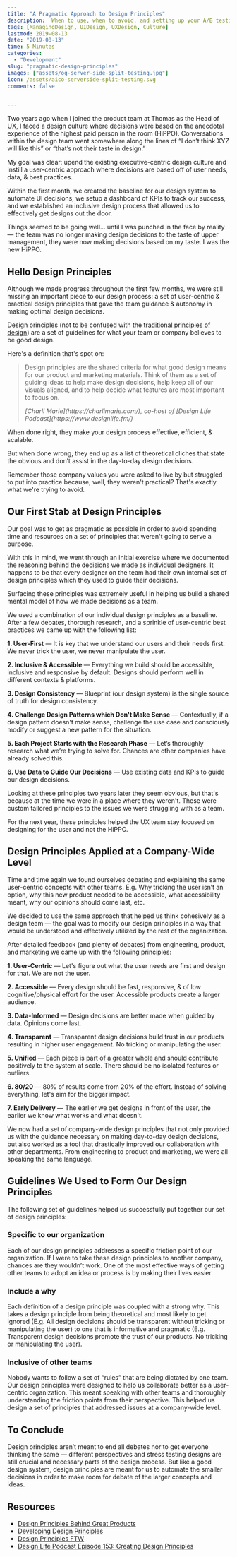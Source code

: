 ```yaml
---
title: "A Pragmatic Approach to Design Principles"
description:  When to use, when to avoid, and setting up your A/B testing stack.
tags: [ManagingDesign, UIDesign, UXDesign, Culture]
lastmod: 2019-08-13
date: "2019-08-13"
time: 5 Minutes
categories:
  - "Development"
slug: "pragmatic-design-principles" 
images: ["assets/og-server-side-split-testing.jpg"]
icon: /assets/aico-serverside-split-testing.svg
comments: false


---
```




Two years ago when I joined the product team at Thomas as the Head of UX, I faced a design culture where decisions were based on the anecdotal experience of the highest paid person in the room (HiPPO). Conversations within the design team went somewhere along the lines of “I don’t think XYZ will like this” or “that’s not their taste in design.” 


My goal was clear: upend the existing executive-centric design culture and instill a user-centric approach where decisions are based off of user needs, data, & best practices.

Within the first month, we created the baseline for our design system to automate UI decisions, we setup a dashboard of KPIs to track our success, and we established an inclusive design process that allowed us to effectively get designs out the door. 

Things seemed to be going well... until I was punched in the face by reality — the team was no longer making design decisions to the taste of upper management, they were now making decisions based on my taste. I was the new HiPPO.

## Hello Design Principles

Although we made progress throughout the first few months, we were still missing an important piece to our design process: a set of user-centric & practical design principles that gave the team guidance & autonomy in making optimal design decisions.



Design principles (not to be confused with the [traditional principles of design](https://99designs.com/blog/tips/principles-of-design/)) are a set of guidelines for what your team or company believes to be good design. 

Here's a definition that's spot on:
<blockquote>
  <p>Design principles are the shared criteria for what good design means for our product and marketing materials. Think of them as a set of guiding ideas to help make design decisions, help keep all of our visuals aligned, and to help decide what features are most important to focus on.
</p>
  <cite>[Charli Marie](https://charlimarie.com/), co-host of [Design Life Podcast](https://www.designlife.fm/)</cite>
</blockquote>



When done right, they make your design process effective, efficient, & scalable. 


But when done wrong, they end up as a list of theoretical cliches that state the obvious and don’t assist in the day-to-day design decisions. 

Remember those company values you were asked to live by but struggled to put into practice because, well, they weren't practical? That's exactly what we're trying to avoid.

## Our First Stab at Design Principles

Our goal was to get as pragmatic as possible in order to avoid spending time and resources on a set of principles that weren't going to serve a purpose.

With this in mind, we went through an initial exercise where we documented the reasoning behind the decisions we made as individual designers. It happens to be that every designer on the team had their own internal set of design principles which they used to guide their decisions. 

Surfacing these principles was extremely useful in helping us build a shared mental model of how we made decisions as a team.

We used a combination of our individual design principles as a baseline. After a few debates, thorough research, and a sprinkle of user-centric best practices we came up with the following list:


<b>1&#46; User-First</b> — It is key that we understand our users and their needs first. We never trick the user, we never manipulate the user.

<b>2&#46; Inclusive & Accessible</b> — Everything we build should be accessible, inclusive and responsive by default. Designs should perform well in different contexts & platforms.

<b>3&#46; Design Consistency</b> — Blueprint (our design system) is the single source of truth for design consistency. 

<b>4&#46; Challenge Design Patterns which Don't Make Sense</b> — Contextually, if a design pattern doesn't make sense, challenge the use case and consciously modify or suggest a new pattern for the situation. 

<b>5&#46; Each Project Starts with the Research Phase</b> — Let’s thoroughly research what we’re trying to solve for. Chances are other companies have already solved this.

<b>6&#46; Use Data to Guide Our Decisions</b> — Use existing data and KPIs to guide our design decisions.

Looking at these principles two years later they seem obvious, but that's because at the time we were in a place where they weren't. These were custom tailored principles to the issues we were struggling with as a team.

<!-- The fact that these principles would only work for the UX team a Thomas and no other company was a good sign — these are custom tailored principles to the issues we were facing at that point in time. -->

For the next year, these principles helped the UX team stay focused on designing for the user and not the HiPPO.


## Design Principles Applied at a Company-Wide Level
 
Time and time again we found ourselves debating and explaining the same user-centric concepts with other teams. E.g. Why tricking the user isn’t an option, why this new product needed to be accessible, what accessibility meant, why our opinions should come last, etc.

We decided to use the same approach that helped us think cohesively as a design team — the goal was to modify our design principles in a way that would be understood and effectively utilized by the rest of the organization.

<!-- We decided to use the same approach that helped us think cohesively as a design team and apply it at a level that would help us work more effectively with other teams. The goal was to rewrite our design principles in a way that would be understood and effectively utilized by the rest of the organization while still guiding us as a UX team. -->

After detailed feedback (and plenty of debates) from engineering, product, and marketing we came up with the following principles:

<b>1&#46; User-Centric</b> — Let's figure out what the user needs are first and design for that. We are not the user.

<b>2&#46; Accessible</b> — Every design should be fast, responsive, & of low cognitive/physical effort for the user. Accessible products create a larger audience. 

<b>3&#46; Data-Informed</b> — Design decisions are better made when guided by data. Opinions come last.

<b>4&#46; Transparent</b> — Transparent design decisions build trust in our products resulting in higher user engagement. No tricking or manipulating the user.

<b>5&#46; Unified</b> — Each piece is part of a greater whole and should contribute positively to the system at scale. There should be no isolated features or outliers.

<b>6&#46; 80&#47;20</b> — 80% of results come from 20% of the effort. Instead of solving everything, let's aim for the bigger impact.

<b>7&#46; Early Delivery</b> — The earlier we get designs in front of the user, the earlier we know what works and what doesn't. 

We now had a set of company-wide design principles that not only provided us with the guidance necessary on making day-to-day design decisions, but also worked as a tool that drastically improved our collaboration with other departments. From engineering to product and marketing, we were all speaking the same language.

## Guidelines We Used to Form Our Design Principles

The following set of guidelines helped us successfully put together our set of design principles:


<h3>Specific to our organization</h3>

Each of our design principles addresses a specific friction point of our organization. If I were to take these design principles to another company, chances are they wouldn’t work. One of the most effective ways of getting other teams to adopt an idea or process is by making their lives easier.

<h3>Include a why</h3>

Each definition of a design principle was coupled with a strong why. This takes a design principle from being theoretical and most likely to get ignored (E.g. All design decisions should be transparent without tricking or manipulating the user) to one that is informative and pragmatic (E.g. Transparent design decisions promote the trust of our products. No tricking or manipulating the user).

<h3>Inclusive of other teams</h3>

Nobody wants to follow a set of “rules” that are being dictated by one team. Our design principles were designed to help us collaborate better as a user-centric organization. This meant speaking with other teams and thoroughly understanding the friction points from their perspective. This helped us design a set of principles that addressed issues at a company-wide level.

## To Conclude

Design principles aren’t meant to end all debates nor to get everyone thinking the same — different perspectives and stress testing designs are still crucial and necessary parts of the design process. But like a good design system, design principles are meant for us to automate the smaller decisions in order to make room for debate of the larger concepts and ideas.

## Resources

* [Design Principles Behind Great Products](https://medium.muz.li/design-principles-behind-great-products-6ef13cd74ccf)
* [Developing Design Principles](https://www.lukew.com/ff/entry.asp?854)
* [Design Principles FTW](https://www.designprinciplesftw.com/)
* [Design Life Podcast Episode 153: Creating Design Principles](https://www.designlife.fm/episode/153)